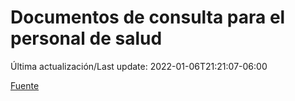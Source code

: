 # Documentos de consulta para el personal de salud

Última actualización/Last update: 2022-01-06T21:21:07-06:00

 [Fuente](https://coronavirus.gob.mx/personal-de-salud/documentos-de-consulta/)
